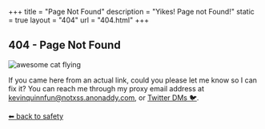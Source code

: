 +++
title = "Page Not Found"
description = "Yikes! Page not Found!"
static = true
layout = "404"
url = "404.html"
+++

## 404 - Page Not Found

![awesome cat flying](/img/puma-puff-cropped.png)

If you came here from an actual link, could you please let me know so I can fix it?
You can reach me through my proxy email address at [kevinquinnfun@notxss.anonaddy.com](mailto:kevinquinnfun@notxss.anonaddy.com),
or [Twitter DMs 🐦](https://twitter.com/maybekq).

[⬅ back to safety](https://kevinquinn.fun)
